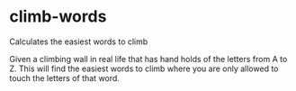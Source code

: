 climb-words
===========

Calculates the easiest words to climb

Given a climbing wall in real life that has hand holds
of the letters from A to Z. This will find the easiest
words to climb where you are only allowed to touch the
letters of that word.
